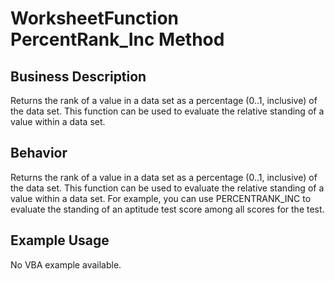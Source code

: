 # WorksheetFunction PercentRank_Inc Method

## Business Description
Returns the rank of a value in a data set as a percentage (0..1, inclusive) of the data set. This function can be used to evaluate the relative standing of a value within a data set.

## Behavior
Returns the rank of a value in a data set as a percentage (0..1, inclusive) of the data set. This function can be used to evaluate the relative standing of a value within a data set. For example, you can use PERCENTRANK_INC to evaluate the standing of an aptitude test score among all scores for the test.

## Example Usage
No VBA example available.